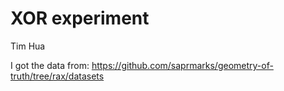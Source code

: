 # XOR experiment

Tim Hua

I got the data from: https://github.com/saprmarks/geometry-of-truth/tree/rax/datasets

